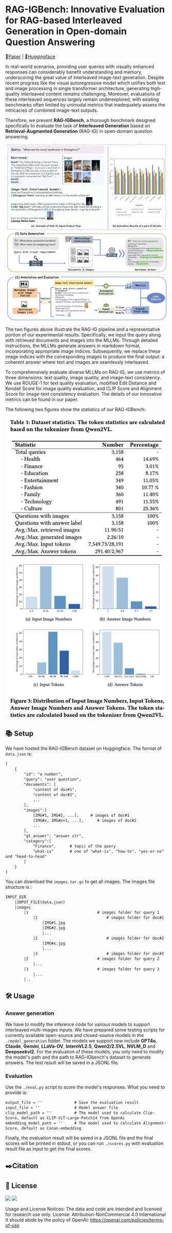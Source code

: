 # RAG-IGBench: Innovative Evaluation for RAG-based Interleaved Generation in Open-domain Question Answering

📖[Paper]() | 🤗[Huggingface]()

In real-world scenarios, providing user queries with visually enhanced responses can considerably benefit understanding and memory, underscoring the great value of interleaved image-text generation. Despite recent progress like the visual autoregressive model which unifies both text and image processing in single transformer architecture, generating high-quality interleaved content remains challenging. Moreover, evaluations of these interleaved sequences largely remain underexplored, with existing benchmarks often limited by unimodal metrics that inadequately assess the intricacies of combined image-text outputs. 

Therefore, we present **RAG-IGBench**, a thorough benchmark designed specifically to evaluate the task of **Interleaved Generation** based on **Retrieval-Augmented Generation** (RAG-IG) in open-domain question answering.

<div align=center><img src="assets/case_example.jpg"></div>

<div align=center><img src="assets/overview.jpg"></div>

The two figures above illustrate the RAG-IG pipeline and a representative portion of our experimental results. Specifically, we input the query along with retrieved documents and images into the MLLMs. Through detailed instructions, the MLLMs generate answers in markdown format, incorporating appropriate image indices. Subsequently, we replace these image indices with the corresponding images to produce the final output: a coherent answer where text and images are seamlessly interleaved.

To comprehensively evaluate diverse MLLMs on RAG-IG, we use metrics of three dimensions: text quality, image quality, and image-text consistency. We use ROUGE-1 for text quality evaluation, modified Edit Distance and Kendall Score for image quality evaluation, and CLIP Score and Alignment Score for image-text consistency evaluation. The details of our innovative metrics can be found in our paper.

The following two figures show the statistics of our RAG-IGBench:

<div align=center><img src="assets/stat_table.jpg"></div>

<div align=center><img src="assets/stat_figure.jpg"></div>


## 📚 Setup
We have hosted the RAG-IGBench dataset on Huggingface. The format of `data.json` is:
```
[
    {
        "id": "a number",
        "query": "user question",
        "documents": [
            "content of doc#1",
            "content of doc#2",
            ...
        ],
        "images":[
            [IMG#1, IMG#2, ...],     # images of doc#1
            [IMG#x, IMG#x+1, ...],      # images of doc#2
            ...
        ],
        "gt_answer": "answer str",
        "category":[
            "Finance",      # topic of the query
            "what-is"       # one of "what-is", "how-to", "yes-or-no" and "head-to-head"
        ]
    }
]
```
You can download the `images.tar.gz` to get all images. The images file structure is :
```
INPUT_DIR
    |INPUT_FILE(data.json)
    |images
        |1                              # images folder for query 1
            |1                              # images folder for doc#1
                |IMG#1.jpg
                |IMG#2.jpg
                |...
            |2                              # images folder for doc#2
                |IMG#x.jpg
                |...
            |3                              # images folder for doc#3
        |2                              # images folder for query 2
            |...
        |3                              # images folder for query 3
            |...
        |..
```
## 🛠️ Usage
### Answer generation
We have to modify the inference code for various models to support interleaved multi-images inputs. We have prepared some testing scripts for currently available open-source and closed-source models in the `./model_generation` folder. The models we support now include **GPT4o**, **Claude**, **Gemini**, **LLaVa-OV**, **InternVL2.5**, **Qwen2/2.5VL**, **NVLM_D** and **Deepseekvl2**. For the evaluation of these models, you only need to modify the model's path and the path to RAG-IGbench's dataset to generate answers. The test result will be saved in a JSONL file.
### Evaluation
Use the `./eval.py` script to score the model's responses. What you need to provide is:
```
output_file = ''              # Save the evaluation result
input_file = ''               # Model answer file
clip_model_path = ''          # The model used to calculate Clip-Score, default as CLIP-ViT-Large-Patch14 from OpenAi
embedding_model_path = ''     # The model used to calculate Alignment-Score, default as Conan-embedding
```
Finally, the evaluation result will be saved in a JSONL file and the final scores will be printed in stdout, or you can run `./scores.py` with evaluation result file as input to get the final scores.

## ✒️Citation

## 📄 License
![](https://img.shields.io/badge/Code%20License-Apache%202.0-green) ![](https://img.shields.io/badge/Data%20License-CC%20By%20NC%204.0-red)

Usage and License Notices: The data and code are intended and licensed for research use only. License: Attribution-NonCommercial 4.0 International It should abide by the policy of OpenAI: https://openai.com/policies/terms-of-use
